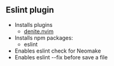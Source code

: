## Eslint plugin

* Installs plugins
    - [denite.nvim](https://github.com/ruanyl/vim-fixmyjs)
* Installs npm packages:
    - eslint
* Enables eslint check for Neomake
* Enables eslint --fix before save a file
